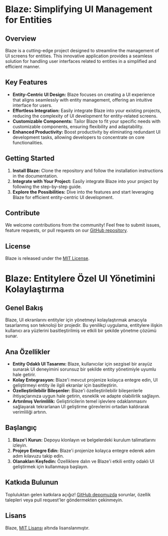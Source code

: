 # Blaze: Simplifying UI Management for Entities

## Overview
Blaze is a cutting-edge project designed to streamline the management of UI screens for entities. This innovative application provides a seamless solution for handling user interfaces related to entities in a simplified and efficient manner.

## Key Features
- **Entity-Centric UI Design:** Blaze focuses on creating a UI experience that aligns seamlessly with entity management, offering an intuitive interface for users.
- **Effortless Integration:** Easily integrate Blaze into your existing projects, reducing the complexity of UI development for entity-related screens.
- **Customizable Components:** Tailor Blaze to fit your specific needs with customizable components, ensuring flexibility and adaptability.
- **Enhanced Productivity:** Boost productivity by eliminating redundant UI development tasks, allowing developers to concentrate on core functionalities.

## Getting Started
1. **Install Blaze:** Clone the repository and follow the installation instructions in the documentation.
2. **Integrate with Your Project:** Easily integrate Blaze into your project by following the step-by-step guide.
3. **Explore the Possibilities:** Dive into the features and start leveraging Blaze for efficient entity-centric UI development.

## Contribute
We welcome contributions from the community! Feel free to submit issues, feature requests, or pull requests on our [GitHub repository](https://github.com/atakan-acar/blaze).

## License
Blaze is released under the [MIT License](LICENSE).


# Blaze: Entitylere Özel UI Yönetimini Kolaylaştırma

## Genel Bakış
Blaze, UI ekranlarını entityler için yönetmeyi kolaylaştırmak amacıyla tasarlanmış son teknoloji bir projedir. Bu yenilikçi uygulama, entitylere ilişkin kullanıcı ara yüzlerini basitleştirilmiş ve etkili bir şekilde yönetme çözümü sunar.

## Ana Özellikler
- **Entity Odaklı UI Tasarımı:** Blaze, kullanıcılar için sezgisel bir arayüz sunarak UI deneyimini sorunsuz bir şekilde entity yönetimiyle uyumlu hale getirir.
- **Kolay Entegrasyon:** Blaze'i mevcut projenize kolayca entegre edin, UI geliştirmeyi entity ile ilgili ekranlar için basitleştirin.
- **Özelleştirilebilir Bileşenler:** Blaze'i özelleştirilebilir bileşenlerle ihtiyaçlarınıza uygun hale getirin, esneklik ve adapte olabilirlik sağlayın.
- **Artırılmış Verimlilik:** Geliştiricilerin temel işlevlere odaklanmasını sağlayarak tekrarlanan UI geliştirme görevlerini ortadan kaldırarak verimliliği artırın.

## Başlangıç
1. **Blaze'i Kurun:** Depoyu klonlayın ve belgelerdeki kurulum talimatlarını izleyin.
2. **Projeye Entegre Edin:** Blaze'i projenize kolayca entegre ederek adım adım kılavuzu takip edin.
3. **Olanakları Keşfedin:** Özelliklere dalın ve Blaze'i etkili entity odaklı UI geliştirmek için kullanmaya başlayın.

## Katkıda Bulunun
Topluluktan gelen katkılara açığız! [GitHub depomuzda](https://github.com/atakan-acar/blaze) sorunlar, özellik talepleri veya pull request'ler göndermekten çekinmeyin.

## Lisans
Blaze, [MIT Lisansı](LICENSE) altında lisanslanmıştır.
